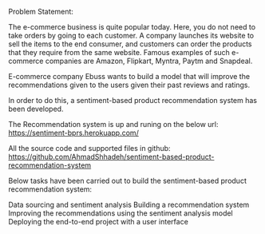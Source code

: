 Problem Statement:

The e-commerce business is quite popular today. Here, you do not need to take orders by going to each customer. A company launches its website to sell the items to the end consumer, and customers can order the products that they require from the same website. Famous examples of such e-commerce companies are Amazon, Flipkart, Myntra, Paytm and Snapdeal.

E-commerce company Ebuss wants to build a model that will improve the recommendations given to the users given their past reviews and ratings.

In order to do this, a sentiment-based product recommendation system has been developed. 

The Recommendation system is up and runing on the below url:
https://sentiment-bprs.herokuapp.com/

All the source code and supported files in github: https://github.com/AhmadShhadeh/sentiment-based-product-recommendation-system

 
Below tasks have been carried out to build the sentiment-based product recommendation system:

Data sourcing and sentiment analysis
Building a recommendation system
Improving the recommendations using the sentiment analysis model
Deploying the end-to-end project with a user interface
 

